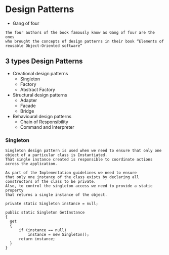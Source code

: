 # Design Patterns

- Gang of four

```text
The four authors of the book famously know as Gang of four are the ones 
who brought the concepts of design patterns in their book “Elements of reusable Object-Oriented software”
```

## 3 types Design Patterns

- Creational design patterns
  - Singleton
  - Factory
  - Abstract Factory
- Structural design patterns
  - Adapter
  - Facade
  - Bridge
- Behavioural design patterns
  - Chain of Responsibility
  - Command and Interpreter
  
### Singleton

 ```text
 Singleton design pattern is used when we need to ensure that only one object of a particular class is Instantiated. 
 That single instance created is responsible to coordinate actions across the application.
 
 As part of the Implementation guidelines we need to ensure 
 that only one instance of the class exists by declaring all constructors of the class to be private.  
 Also, to control the singleton access we need to provide a static property 
 that returns a single instance of the object.
 ```

```text
private static Singleton instance = null;

public static Singleton GetInstance
{
  get
  {
      if (instance == null)
          instance = new Singleton();
      return instance;
  }
}
```

